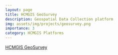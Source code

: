 ```yaml
---
layout: page
title: HCMGIS GeoSurvey
description: Geospatial Data Collection platform
img: assets/img/projects/geosurvey.png
importance: 3
category: HCMGIS Platforms
---
```


[HCMGIS GeoSurvey](https://geosurvey.hcmgis.vn/)
